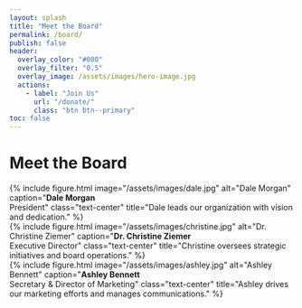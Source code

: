 ```yaml
---
layout: splash
title: "Meet the Board"
permalink: /board/
publish: false
header:
  overlay_color: "#000"
  overlay_filter: "0.5"
  overlay_image: /assets/images/hero-image.jpg
  actions:
    - label: "Join Us"
      url: "/donate/"
      class: "btn btn--primary"
toc: false
---
```


# Meet the Board

<div class="row row--equal">
  <div class="col-4">
    {% include figure.html
      image="/assets/images/dale.jpg"
      alt="Dale Morgan"
      caption="<strong>Dale Morgan</strong><br>President"
      class="text-center"
      title="Dale leads our organization with vision and dedication."
    %}
  </div>

  <div class="col-4">
    {% include figure.html
      image="/assets/images/christine.jpg"
      alt="Dr. Christine Ziemer"
      caption="<strong>Dr. Christine Ziemer</strong><br>Executive Director"
      class="text-center"
      title="Christine oversees strategic initiatives and board operations."
    %}
  </div>

  <div class="col-4">
    {% include figure.html
      image="/assets/images/ashley.jpg"
      alt="Ashley Bennett"
      caption="<strong>Ashley Bennett</strong><br>Secretary & Director of Marketing"
      class="text-center"
      title="Ashley drives our marketing efforts and manages communications."
    %}
  </div>
</div>